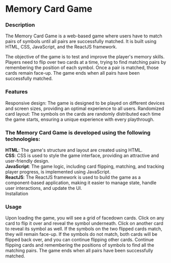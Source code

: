 <h1>Memory Card Game</h1>

<h3>Description</h3>

The Memory Card Game is a web-based game where users have to match pairs of symbols until all pairs are successfully matched. It is built using HTML, CSS, JavaScript, and the ReactJS framework.

The objective of the game is to test and improve the player's memory skills. Players need to flip over two cards at a time, trying to find matching pairs by remembering the position of each symbol. Once a pair is matched, those cards remain face-up. The game ends when all pairs have been successfully matched.

<h3>Features</h3>

Responsive design: The game is designed to be played on different devices and screen sizes, providing an optimal experience to all users.
Randomized card layout: The symbols on the cards are randomly distributed each time the game starts, ensuring a unique experience with every playthrough.

<h3>The Memory Card Game is developed using the following technologies:</h3>

<strong>HTML</strong>: The game's structure and layout are created using HTML. <br>
<strong>CSS</strong>: CSS is used to style the game interface, providing an attractive and user-friendly design. <br>
<strong>JavaScript</strong>: The game logic, including card flipping, matching, and tracking player progress, is implemented using JavaScript. <br>
<strong>ReactJS</strong>: The ReactJS framework is used to build the game as a component-based application, making it easier to manage state, handle user interactions, and update the UI.<br>
Installation

<h3>Usage</h3>

Upon loading the game, you will see a grid of facedown cards.
Click on any card to flip it over and reveal the symbol underneath.
Click on another card to reveal its symbol as well.
If the symbols on the two flipped cards match, they will remain face-up.
If the symbols do not match, both cards will be flipped back over, and you can continue flipping other cards.
Continue flipping cards and remembering the positions of symbols to find all the matching pairs.
The game ends when all pairs have been successfully matched.
